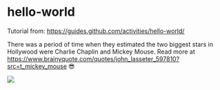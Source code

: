 # hello-world
Tutorial from: https://guides.github.com/activities/hello-world/

There was a period of time when they estimated the two biggest stars in Hollywood were Charlie Chaplin and Mickey Mouse.
Read more at https://www.brainyquote.com/quotes/john_lasseter_597810?src=t_mickey_mouse :sunglasses:

![](https://media.giphy.com/media/5nZ8CewNgpHGg/giphy.gif)
